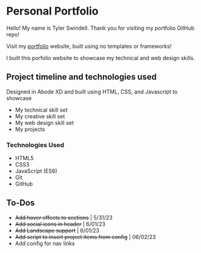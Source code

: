 # Personal Portfolio

Hello! My name is Tyler Swindell. Thank you for visiting my portfolio GitHub repo!

Visit my [portfolio](https://tylerswindell.github.io/Portfolio/) website, built using no templates or frameworks!

I built this porfolio website to showcase my technical and web design skills.

## Project timeline and technologies used

Designed in Abode XD and built using HTML, CSS, and Javascript to showcase

- My technical skill set
- My creative skill set
- My web design skill set
- My projects

### Technologies Used

- HTML5
- CSS3
- JavaScript (ES6)
- Git
- GitHub

## To-Dos

- ~~Add hover effects to sections~~ | 5/31/23
- ~~Add social icons in header~~ | 6/01/23
- ~~Add Landscape support~~ | 6/01/23
- ~~Add script to insert project items from config~~ | 06/02/23
- Add config for nav links
